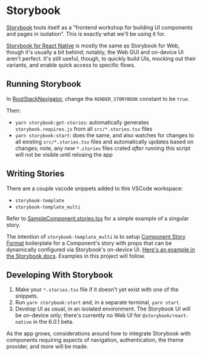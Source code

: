 # Storybook

[Storybook](https://storybook.js.org/) touts itself as a "frontend workshop for building UI components and pages in isolation". This is exactly what we'll be using it for.

[Storybook for React Native](https://storybook.js.org/tutorials/intro-to-storybook/react-native/en/get-started/) is mostly the same as Storybook for Web, though it's usually a bit behind; notably, the Web GUI and on-device UI aren't perfect. It's still useful, though, to quickly build UIs, mocking out their variants, and enable quick access to specific flows.

## Running Storybook

In [RootStackNavigator](../src/navigation/RootStackNavigator/RootStackNavigator.tsx), change the `RENDER_STORYBOOK` constant to be `true`.

Then:

- `yarn storybook:get-stories`: automatically generates `storybook.requires.js` from all `src/*.stories.tsx` files
- `yarn storybook:start`: does the same, and also watches for changes to all existing `src/*.stories.tsx` files and automatically updates based on changes; note, any _new_ `*.stories` files crated _after_ running this script will not be visible until reloaing the app

## Writing Stories

There are a couple vscode snippets added to this VSCode workspace:

- `storybook-template`
- `storybook-template_multi`

Refer to [SampleComponent.stories.tsx](../src/components/atoms/SampleComponent/SampleComponent.stories.tsx) for a simple example of a singular story.

The intention of `storybook-template_multi` is to setup [Component Story Format](https://storybook.js.org/docs/react/api/csf) boilerplate for a Component's story with props that can be dynamically configured via Storybook's on-device UI. [Here's an example in the Storybook docs](https://storybook.js.org/docs/react/api/csf#play-function). Examples in this project will follow.

## Developing With Storybook

1. Make your `*.stories.tsx` file if it doesn't yet exist with one of the snippets.
2. Run `yarn storybook:start` and, in a separate terminal, `yarn start`.
3. Develop UI as usual, in an isolated environment. The Storybook UI will be on-device only; there's currently no Web UI for `@storybook/react-native` in the 6.0.1 beta.

As the app grows, considerations around how to integrate Storybook with components requiring aspects of navigation, authentication, the theme provider, and more will be made.
